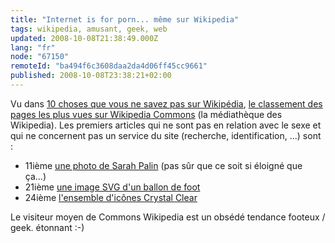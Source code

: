 ```yaml
---
title: "Internet is for porn... même sur Wikipedia"
tags: wikipedia, amusant, geek, web
updated: 2008-10-08T21:38:49.000Z
lang: "fr"
node: "67150"
remoteId: "ba494f6c3608daa2da4d06ff45cc9661"
published: 2008-10-08T23:38:21+02:00
---
```


Vu dans [10 choses que vous ne savez pas sur Wikipédia](http://blog.lefigaro.fr/hightech/2008/10/10-choses-que-vous-ne-savez-pa.html), [le classement des pages les plus vues sur Wikipedia Commons](http://wikistics.falsikon.de/200810/wikimedia/commons/) (la médiathèque des Wikipedia). Les premiers articles qui ne sont pas en relation avec le sexe et qui ne concernent pas un service du site (recherche, identification, ...) sont :

* 11ième [une photo de Sarah Palin](http://commons.wikimedia.org/wiki/Image:Sarah_Palin_seated.jpg) (pas sûr que ce soit si éloigné que ça...)
* 21ième [une image SVG d'un ballon de foot](http://commons.wikimedia.org/wiki/Image:Soccer_ball.svg)
* 24ième [l'ensemble d'icônes Crystal Clear](http://commons.wikimedia.org/wiki/Crystal_Clear)

Le visiteur moyen de Commons Wikipedia est un obsédé tendance footeux / geek. étonnant :-)


